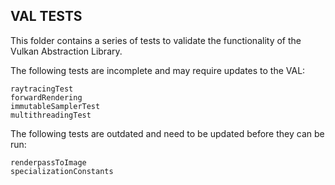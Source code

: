 ## VAL TESTS ##
This folder contains a series of tests to validate the functionality of the Vulkan Abstraction Library.

The following tests are incomplete and may require updates to the VAL:
```
raytracingTest
forwardRendering
immutableSamplerTest
multithreadingTest
```

The following tests are outdated and need to be updated before they can be run:
```
renderpassToImage
specializationConstants
```